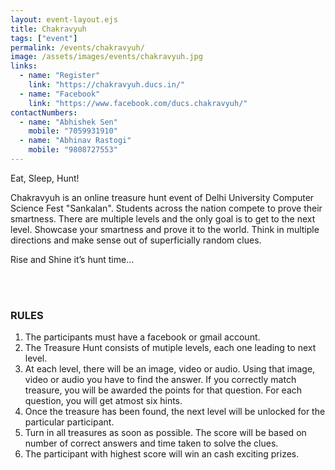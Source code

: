 ```yaml
---
layout: event-layout.ejs
title: Chakravyuh
tags: ["event"]
permalink: /events/chakravyuh/
image: /assets/images/events/chakravyuh.jpg
links:
  - name: "Register"
    link: "https://chakravyuh.ducs.in/"
  - name: "Facebook"
    link: "https://www.facebook.com/ducs.chakravyuh/"
contactNumbers:
  - name: "Abhishek Sen"
    mobile: "7059931910"
  - name: "Abhinav Rastogi"
    mobile: "9808727553"
---
```


Eat, Sleep, Hunt!

Chakravyuh is an online treasure hunt event of Delhi University Computer Science Fest "Sankalan". Students across the nation compete to prove their smartness. There are multiple levels and the only goal is to get to the next level. Showcase your smartness and prove it to the world. Think in multiple directions and make sense out of superficially random clues.

Rise and Shine it’s hunt time…

</br>
</br>

### RULES

1. The participants must have a facebook or gmail account.
2. The Treasure Hunt consists of mutiple levels, each one leading to next level.
3. At each level, there will be an image, video or audio. Using that image, video or audio you have to find the answer. If you correctly match treasure, you will be awarded the points for that question. For each question, you will get atmost six hints.
4. Once the treasure has been found, the next level will be unlocked for the particular participant.
5. Turn in all treasures as soon as possible. The score will be based on number of correct answers and time taken to solve the clues.
6. The participant with highest score will win an cash exciting prizes.
   <p></p>
